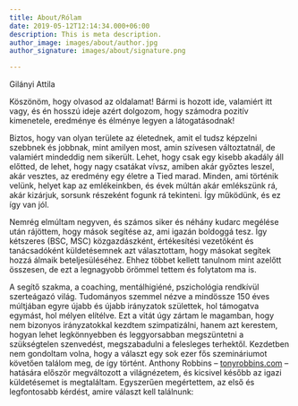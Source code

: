 ```yaml
---
title: About/Rólam
date: 2019-05-12T12:14:34.000+06:00
description: This is meta description.
author_image: images/about/author.jpg
author_signature: images/about/signature.png

---
```

Gilányi Attila

Köszönöm, hogy olvasod az oldalamat! Bármi is hozott ide, valamiért itt vagy, és én hosszú ideje azért dolgozom, hogy számodra pozitív kimenetele, eredménye és élménye legyen a látogatásodnak!

Biztos, hogy van olyan területe az életednek, amit el tudsz képzelni szebbnek és jobbnak, mint amilyen most, amin szívesen változtatnál, de valamiért mindeddig nem sikerült. Lehet, hogy csak egy kisebb akadály áll előtted, de lehet, hogy nagy csatákat vívsz, amiben akár győztes leszel, akár vesztes, az eredmény egy életre a Tied marad. Minden, ami történik velünk, helyet kap az emlékeinkben, és évek múltán akár emlékszünk rá, akár kizárjuk, sorsunk részeként fogunk rá tekinteni. Így működünk, és ez így van jól.

Nemrég elmúltam negyven, és számos siker és néhány kudarc megélése után rájöttem, hogy mások segítése az, ami igazán boldoggá tesz. Így kétszeres (BSC, MSC) közgazdászként, értékesítési vezetőként és tanácsadóként küldetésemnek azt választottam, hogy másokat segítek hozzá álmaik beteljesüléséhez. Ehhez többet kellett tanulnom mint azelőtt összesen, de ezt a legnagyobb örömmel tettem és folytatom ma is.

A segítő szakma, a coaching, mentálhigiéné, pszichológia rendkívül szerteágazó világ. Tudományos szemmel nézve a mindössze 150 éves múltjában egyre újabb és újabb irányzatok születtek, hol támogatva egymást, hol mélyen elítélve. Ezt a vitát úgy zártam le magamban, hogy nem bizonyos irányzatokkal kezdtem szimpatizálni, hanem azt kerestem, hogyan lehet legkönnyebben és leggyorsabban megszüntetni a szükségtelen szenvedést, megszabadulni a felesleges terhektől. Kezdetben nem gondoltam volna, hogy a választ egy sok ezer fős szemináriumot követően találom meg, de így történt. Anthony Robbins – [tonyrobbins.com](http://tonyrobbins.com/) – hatására először megváltozott a világnézetem, és kicsivel később az igazi küldetésemet is megtaláltam. Egyszerűen megértettem, az első és legfontosabb kérdést, amire választ kell találnunk: